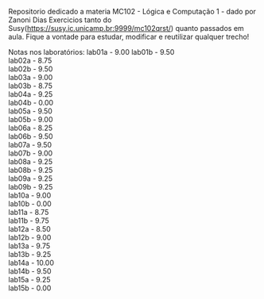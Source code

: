 Repositorio dedicado a materia MC102 - Lógica e Computação 1 - dado por Zanoni Dias 
Exercicios tanto do Susy(https://susy.ic.unicamp.br:9999/mc102qrst/) quanto passados em aula.
Fique a vontade para estudar, modificar e reutilizar qualquer trecho!

Notas nos laboratórios:
lab01a -	9.00
lab01b -	9.50 	
lab02a -	8.75 	
lab02b -	9.50 	
lab03a -	9.00 	
lab03b -	8.75 	
lab04a -	9.25 	
lab04b -	0.00 	
lab05a -	9.50 	
lab05b -	9.00 	
lab06a -	8.25 	
lab06b -	9.50 	
lab07a -	9.50 	
lab07b -	9.00 	
lab08a -	9.25 	
lab08b -	9.25 	
lab09a -	9.25 	
lab09b -	9.25 	
lab10a -	9.00 	
lab10b -	0.00 	
lab11a -	8.75 	
lab11b -	9.75 	
lab12a -	8.50 	
lab12b -	9.00 	
lab13a -	9.75 	
lab13b -	9.25 	
lab14a -	10.00 	
lab14b -	9.50 	
lab15a -	9.25 	
lab15b -  0.00
